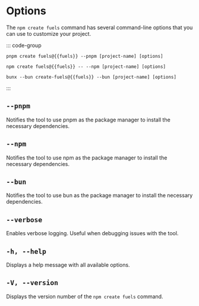 <script setup>
  import { data } from '../../versions.data'
  const { fuels } = data
</script>

# Options

The `npm create fuels` command has several command-line options that you can use to customize your project.

::: code-group

```sh-vue [pnpm]
pnpm create fuels@{{fuels}} --pnpm [project-name] [options]
```

```sh-vue [npm]
npm create fuels@{{fuels}} -- --npm [project-name] [options]
```

```sh-vue [bun]
bunx --bun create-fuels@{{fuels}} --bun [project-name] [options]
```

:::

## `--pnpm`

Notifies the tool to use pnpm as the package manager to install the necessary dependencies.

## `--npm`

Notifies the tool to use npm as the package manager to install the necessary dependencies.

## `--bun`

Notifies the tool to use bun as the package manager to install the necessary dependencies.

## `--verbose`

Enables verbose logging. Useful when debugging issues with the tool.

## `-h, --help`

Displays a help message with all available options.

## `-V, --version`

Displays the version number of the `npm create fuels` command.
